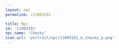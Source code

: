 ```yaml
---
layout: npc
permalink: /11003191

title: Npc
id: '11003191'
npc_name: 'Checky'
icon_url: 'portrait/npc/11003191_m_checky_p.png'
---
```

